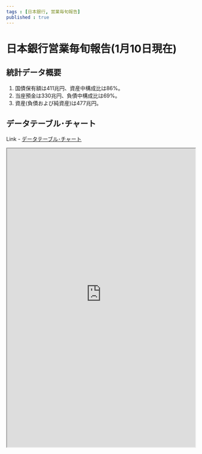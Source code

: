 ```yaml
--- 
tags : [日本銀行, 営業毎旬報告] 
published : true
---
```

# 日本銀行営業毎旬報告(1月10日現在)
## 統計データ概要

1. 国債保有額は411兆円、資産中構成比は86%。
1. 当座預金は330兆円、負債中構成比は69%。
1. 資産(負債および純資産)は477兆円。
	
## データテーブル･チャート
Link - [データテーブル･チャート](http://knowledgevault.saecanet.com/charts/am-consulting.co.jp-BankOfJapanAccounts.html)
<iframe src="http://knowledgevault.saecanet.com/charts/am-consulting.co.jp-BankOfJapanAccounts.html" width="100%" height="800px"></iframe>